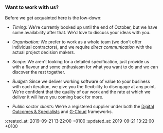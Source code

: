 <div id="working-together" markdown="1">

### Want to work with us?

Before we get acquainted here is the low-down:

* *Timing:* We're currently booked up until the end of October, but we have some availability after that. We'd love to discuss your ideas with you.

* *Organisation:* We prefer to work as a whole team (we don't offer individual contractors), and we require <em>direct communication</em> with the actual project decision makers.

* *Scope:* We aren't looking for a detailed specification, just provide us with a flavour and some enthusiasm for what you want to do and we can discover the rest together.

* *Budget:* Since we deliver working software of value to your business with each iteration, we give you the flexibility to disengage at any point. We're confident that the quality of our work and the rate at which we deliver it will have you coming back for more.

* *Public sector clients:* We're a registered supplier under both the [Digital Outcomes & Specialists](https://www.digitalmarketplace.service.gov.uk/) and [G-Cloud](https://www.digitalmarketplace.service.gov.uk/g-cloud/services/170697659311255) frameworks.

</div>

:created_at: 2019-09-21 13:22:00 +0100
:updated_at: 2019-09-21 13:22:00 +0100
